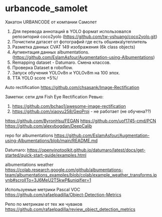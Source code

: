# urbancode_samolet
Хакатон URBANCODE от компании Самолет

1. Для перевода аннотаций в YOLO формат использовался репозиторий coco2yolo (https://github.com/tw-yshuang/coco2yolo.git)
2. Почистили датасет от фотографий где есть обшивка\утеплитель
3. Разметка данных CVAT 149 изображения (6k class objects)
4. Аугментация данных albumentations. (https://github.com/EslamAsfour/Augmentation-using-Albumentations)
5. Remapping dataset - Datumaro. Смена классов.
6. Проверка Dataset в roboflow.
7. Запуск обучения YOLOv8n и YOLOv8m на 100 эпох.
8. TTA YOLO score +5%/
   
   

Auto rectification
https://github.com/chsasank/Image-Rectification

Заметки:
сети для Fish Eye Rectification
Ревью:
1. https://github.com/bchao1/awesome-image-rectification
2. https://github.com/xiaoyu258/GeoProj - не работает (не обучена??)

https://github.com/ByronHsu/FEGAN
https://github.com/uof1745-cmd/PCN
https://github.com/alexvbogdan/DeepCalib

repo for albumentations
https://github.com/EslamAsfour/Augmentation-using-Albumentations/blob/main/README.md

Datumaro:
https://openvinotoolkit.github.io/datumaro/latest/docs/get-started/quick-start-guide/examples.html

albumentations weather
https://colab.research.google.com/github/albumentations-team/albumentations_examples/blob/colab/example_weather_transforms.ipynb#scrollTo=3J6MeU2T5kwP&uniqifier=1

Используемые метрики Pascal VOC
https://github.com/rafaelpadilla/Object-Detection-Metrics

Репо по метрикам от тех же чуваков
https://github.com/rafaelpadilla/review_object_detection_metrics
